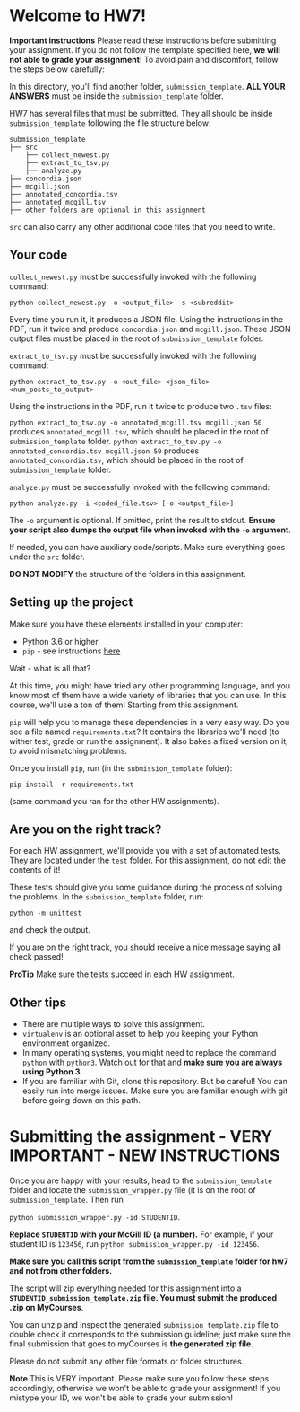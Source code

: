 # Welcome to HW7! 

**Important instructions** 
Please read these instructions before submitting your assignment. 
If you do not follow the template specified here, **we will not able to grade your assignment**! 
To avoid pain and discomfort, follow the steps below carefully:


In this directory, you'll find another folder, `submission_template`.
**ALL YOUR ANSWERS** must be inside the `submission_template` folder. 

HW7 has several files that must be submitted. They all should be inside `submission_template` following the file structure below:

```
submission_template
├── src
    ├── collect_newest.py
    ├── extract_to_tsv.py
    ├── analyze.py
├── concordia.json
├── mcgill.json
├── annotated_concordia.tsv
├── annotated_mcgill.tsv
├── other folders are optional in this assignment
```

`src` can also carry any other additional code files that you need to write.

## Your code

`collect_newest.py` must be successfully invoked with the following command:

`python collect_newest.py -o <output_file> -s <subreddit>`

Every time you run it, it produces a JSON file. Using the instructions in the PDF, run it twice and produce `concordia.json` and `mcgill.json`. These JSON output files must be placed in the root of `submission_template` folder.

`extract_to_tsv.py` must be successfully invoked with the following command:

`python extract_to_tsv.py -o <out_file> <json_file> <num_posts_to_output>`

Using the instructions in the PDF, run it twice to produce two `.tsv` files:

`python extract_to_tsv.py -o annotated_mcgill.tsv mcgill.json 50` produces `annotated_mcgill.tsv`, which should be placed in the root of `submission_template` folder.
`python extract_to_tsv.py -o annotated_concordia.tsv mcgill.json 50` produces `annotated_concordia.tsv`, which should be placed in the root of `submission_template` folder.

`analyze.py` must be successfully invoked with the following command:

`python analyze.py -i <coded_file.tsv> [-o <output_file>]`

The `-o` argument is optional. If omitted, print the result to stdout. **Ensure your script also dumps the output file when invoked with the `-o` argument**. 


If needed, you can have auxiliary code/scripts. Make sure everything goes under the `src` folder.

**DO NOT MODIFY** the structure of the folders in this assignment.



## Setting up the project

Make sure you have these elements installed in your computer:

* Python 3.6 or higher
* `pip` - see instructions [here](https://packaging.python.org/tutorials/installing-packages/)

Wait - what is all that?

At this time, you might have tried any other programming language, and you know most of them have a wide variety of libraries that you can use. In this course, we'll use a ton of them! Starting from this assignment.

`pip` will help you to manage these dependencies in a very easy way. Do you see a file named `requirements.txt`? It contains the libraries we'll need (to wither test, grade or run the assignment). It also bakes a fixed version on it, to avoid mismatching problems.

Once you install `pip`, run (in the `submission_template` folder):

```
pip install -r requirements.txt
```

(same command you ran for the other HW assignments).


## Are you on the right track?

For each HW assignment, we'll provide you with a set of automated tests. They are located under the `test` folder. 
For this assignment, do not edit the contents of it!

These tests should give you some guidance during the process of solving the problems.
In the `submission_template` folder, run:

```
python -m unittest
```

and check the output.

If you are on the right track, you should receive a nice message saying all check passed! 

**ProTip** Make sure the tests succeed in each HW assignment.


## Other tips

* There are multiple ways to solve this assignment.
* `virtualenv` is an optional asset to help you keeping your Python environment organized.
* In many operating systems, you might need to replace the command `python` with `python3`. Watch out for that and **make sure you are always using Python 3**.
* If you are familiar with Git, clone this repository. But be careful! You can easily run into merge issues. Make sure you are familiar enough with git before going down on this path.

# Submitting the assignment - VERY IMPORTANT - NEW INSTRUCTIONS


Once you are happy with your results, head to the `submission_template` folder and locate the `submission_wrapper.py` file (it is on the root of `submission_template`. Then run

`python submission_wrapper.py -id STUDENTID`.

**Replace `STUDENTID` with your McGill ID (a number).** For example, if your student ID is `123456`, run `python submission_wrapper.py -id 123456`.

**Make sure you call this script from the `submission_template` folder for hw7 and not from other folders.**

The script will zip everything needed for this assignment into a **`STUDENTID_submission_template.zip` file. You must submit the produced .zip on MyCourses**.


You can unzip and inspect the generated `submission_template.zip` file to double check it corresponds to the submission guideline; just make sure the final submission that goes to myCourses is **the generated zip file**.

Please do not submit any other file formats or folder structures.

**Note** This is VERY important. Please make sure you follow these steps accordingly, otherwise we won't be able to grade your assignment! If you mistype your ID, we won't be able to grade your submission!
